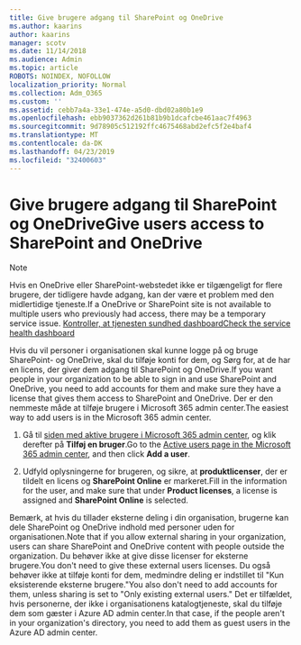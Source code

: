 ```yaml
---
title: Give brugere adgang til SharePoint og OneDrive
ms.author: kaarins
author: kaarins
manager: scotv
ms.date: 11/14/2018
ms.audience: Admin
ms.topic: article
ROBOTS: NOINDEX, NOFOLLOW
localization_priority: Normal
ms.collection: Adm_O365
ms.custom: ''
ms.assetid: cebb7a4a-33e1-474e-a5d0-dbd02a80b1e9
ms.openlocfilehash: ebb9037362d261b81b9b1dcafcbe461aac7f4963
ms.sourcegitcommit: 9d78905c512192ffc4675468abd2efc5f2e4baf4
ms.translationtype: MT
ms.contentlocale: da-DK
ms.lasthandoff: 04/23/2019
ms.locfileid: "32400603"
---
```

# <a name="give-users-access-to-sharepoint-and-onedrive"></a><span data-ttu-id="0ede8-102">Give brugere adgang til SharePoint og OneDrive</span><span class="sxs-lookup"><span data-stu-id="0ede8-102">Give users access to SharePoint and OneDrive</span></span>

> [!NOTE]
> <span data-ttu-id="0ede8-103">Hvis en OneDrive eller SharePoint-webstedet ikke er tilgængeligt for flere brugere, der tidligere havde adgang, kan der være et problem med den midlertidige tjeneste.</span><span class="sxs-lookup"><span data-stu-id="0ede8-103">If a OneDrive or SharePoint site is not available to multiple users who previously had access, there may be a temporary service issue.</span></span> [<span data-ttu-id="0ede8-104">Kontroller, at tjenesten sundhed dashboard</span><span class="sxs-lookup"><span data-stu-id="0ede8-104">Check the service health dashboard</span></span>](https://portal.office.com/adminportal/home#/servicehealth)
  
<span data-ttu-id="0ede8-105">Hvis du vil personer i organisationen skal kunne logge på og bruge SharePoint- og OneDrive, skal du tilføje konti for dem, og Sørg for, at de har en licens, der giver dem adgang til SharePoint og OneDrive.</span><span class="sxs-lookup"><span data-stu-id="0ede8-105">If you want people in your organization to be able to sign in and use SharePoint and OneDrive, you need to add accounts for them and make sure they have a license that gives them access to SharePoint and OneDrive.</span></span> <span data-ttu-id="0ede8-106">Der er den nemmeste måde at tilføje brugere i Microsoft 365 admin center.</span><span class="sxs-lookup"><span data-stu-id="0ede8-106">The easiest way to add users is in the Microsoft 365 admin center.</span></span>
  
1. <span data-ttu-id="0ede8-107">Gå til [siden med aktive brugere i Microsoft 365 admin center](https://portal.office.com/adminportal/home#/users), og klik derefter på **Tilføj en bruger**.</span><span class="sxs-lookup"><span data-stu-id="0ede8-107">Go to the [Active users page in the Microsoft 365 admin center](https://portal.office.com/adminportal/home#/users), and then click **Add a user**.</span></span>
    
2. <span data-ttu-id="0ede8-108">Udfyld oplysningerne for brugeren, og sikre, at **produktlicenser**, der er tildelt en licens og **SharePoint Online** er markeret.</span><span class="sxs-lookup"><span data-stu-id="0ede8-108">Fill in the information for the user, and make sure that under **Product licenses**, a license is assigned and **SharePoint Online** is selected.</span></span> 
    
<span data-ttu-id="0ede8-109">Bemærk, at hvis du tillader eksterne deling i din organisation, brugerne kan dele SharePoint og OneDrive indhold med personer uden for organisationen.</span><span class="sxs-lookup"><span data-stu-id="0ede8-109">Note that if you allow external sharing in your organization, users can share SharePoint and OneDrive content with people outside the organization.</span></span> <span data-ttu-id="0ede8-110">Du behøver ikke at give disse licenser for eksterne brugere.</span><span class="sxs-lookup"><span data-stu-id="0ede8-110">You don't need to give these external users licenses.</span></span> <span data-ttu-id="0ede8-111">Du også behøver ikke at tilføje konti for dem, medmindre deling er indstillet til "Kun eksisterende eksterne brugere."</span><span class="sxs-lookup"><span data-stu-id="0ede8-111">You also don't need to add accounts for them, unless sharing is set to "Only existing external users."</span></span> <span data-ttu-id="0ede8-112">Det er tilfældet, hvis personerne, der ikke i organisationens katalogtjeneste, skal du tilføje dem som gæster i Azure AD admin center.</span><span class="sxs-lookup"><span data-stu-id="0ede8-112">In that case, if the people aren't in your organization's directory, you need to add them as guest users in the Azure AD admin center.</span></span>
  

